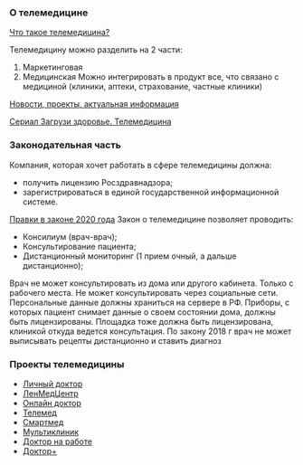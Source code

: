 ### **О телемедицине**
[Что такое телемедицина?](https://www.youtube.com/watch?v=xDnGvaCtSvY)

Телемедицину можно разделить на 2 части: 
1. Маркетинговая 
2. Медицинская 
Можно интегрировать в продукт все, что связано с медициной (клиники, аптеки, страхование, частные клиники)

[Новости, проекты, актуальная информация](http://zdrav.expert/index.php/%D0%A1%D1%82%D0%B0%D1%82%D1%8C%D1%8F:%D0%A2%D0%B5%D0%BB%D0%B5%D0%BC%D0%B5%D0%B4%D0%B8%D1%86%D0%B8%D0%BD%D0%B0_(%D1%80%D0%BE%D1%81%D1%81%D0%B8%D0%B9%D1%81%D0%BA%D0%B8%D0%B9_%D1%80%D1%8B%D0%BD%D0%BE%D0%BA)#.D0.A2.D0.B5.D0.BB.D0.B5.D0.BC.D0.B5.D0.B4.D0.B8.D1.86.D0.B8.D0.BD.D0.B0:_.D0.B1.D1.83.D0.B4.D1.83.D1.89.D0.B5.D0.B5_.D0.B7.D0.B4.D1.80.D0.B0.D0.B2.D0.BE.D0.BE.D1.85.D1.80.D0.B0.D0.BD.D0.B5.D0.BD.D0.B8.D1.8F)

[Сериал Загрузи здоровье. Телемедицина](https://www.youtube.com/watch?v=xDnGvaCtSvY&list=PLYBjT62YwlbkhUqwDfLLpr0v1v9rLYh4N)

### **Законодательная часть**
Компания, которая хочет работать в сфере телемедицины должна:
+ получить лицензию Росздравнадзора;
+ зарегистрироваться в единой государственной информационной системе.

[Правки в законе 2020 года](http://www.consultant.ru/document/cons_doc_LAW_121895/ccf02734a76e335943ae86f86b319d6035cca374/)
Закон о телемедицине позволяет проводить:
+ Консилиум (врач-врач);
+ Консультирование пациента;
+ Дистанционный мониторинг (1 прием очный, а дальше дистанционно);

Врач не может консультировать из дома или другого кабинета. Только с рабочего места. Не может консультировать через социальные сети. Персональные данные должны храниться на сервере в РФ.
Приборы, с которых пациент снимает данные о своем состоянии дома, должны быть лицензированы.
Площадка тоже должна быть лицензирована, клиникой откуда ведется консультация.
По закону 2018 г врач не может выписывать рецепты дистанционно и ставить диагноз

### **Проекты телемедицины**
+ [Личный доктор](https://lichnydoctor.ru/videokonsultacii_vracha)
+ [ЛенМедЦентр](https://lenmedcenter.ru/service/onlineskype/)
+ [Онлайн доктор](https://onlinedoctor.ru/doctors/)
+ [Телемед](https://dr-telemed.ru/)
+ [Смартмед](https://www.smartmed.pro/#/)
+ [Мультиклиник](https://multiclinic.ru/)
+ [Доктор на работе](https://www.doktornarabote.ru/)
+ [Доктор+](https://docplus.ru/)

